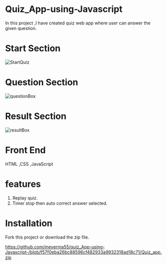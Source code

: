 # Quiz_App-using-Javascript
In this project ,I have created quiz web app where user can answer the given question. 

# Start Section

![StartQuiz](https://github.com/user-attachments/assets/1b1e662b-09d9-4540-be30-739a2c0fa624)

# Question Section 

![questionBox](https://github.com/user-attachments/assets/8583b5d5-8091-49ed-b7ef-543b189cf6e4)

# Result Section 

![resultBox](https://github.com/user-attachments/assets/287cda5f-4740-46f8-8129-6760fe724865)

# Front End

HTML ,CSS ,JavaScript

# features 

1. Replay quiz.
2. Timer stop then auto correct answer selected.

# Installation

Fork this project or download the zip file.

https://github.com/meverma55/quiz_App-using-Javascript-/blob/f57f0eba26bc88596cf482933a9932318ad18c71/Quiz_app.zip

   
